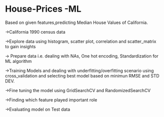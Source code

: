 # House-Prices -ML

Based on given features,predicting Median House Values of California.

->California 1990 census data 

->Explore data using histogram, scatter plot, correlation and scatter_matrix to gain insights 

-> Prepare data i.e. dealing with NAs, One hot encoding, Standardization for ML algorithm 

->Training Models and dealing with underfitting/overfitting scenario using cross_validation and selecting best model based on minimun RMSE and STD DEV. 

->Fine tuning the model using GridSearchCV and RandomizedSearchCV 

->Finding which feature played important role 

->Evaluating model on Test data

